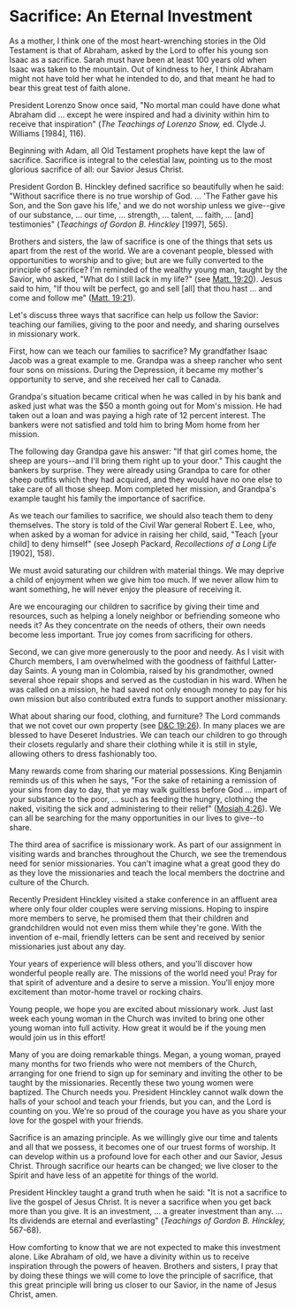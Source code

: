 # Sacrifice: An Eternal Investment

As a mother, I think one of the most heart-wrenching stories in the Old
Testament is that of Abraham, asked by the Lord to offer his young son Isaac
as a sacrifice. Sarah must have been at least 100 years old when Isaac was
taken to the mountain. Out of kindness to her, I think Abraham might not have
told her what he intended to do, and that meant he had to bear this great test
of faith alone.

President Lorenzo Snow once said, "No mortal man could have done what Abraham
did ... except he were inspired and had a divinity within him to receive that
inspiration" (_The Teachings of Lorenzo Snow,_ ed. Clyde J. Williams [1984],
116).

Beginning with Adam, all Old Testament prophets have kept the law of
sacrifice. Sacrifice is integral to the celestial law, pointing us to the most
glorious sacrifice of all: our Savior Jesus Christ.

President Gordon B. Hinckley defined sacrifice so beautifully when he said:
"Without sacrifice there is no true worship of God. ... 'The Father gave his
Son, and the Son gave his life,' and we do not worship unless we give--give of
our substance, ... our time, ... strength, ... talent, ... faith, ... [and] testimonies"
(_Teachings of Gordon B. Hinckley_ [1997], 565).

Brothers and sisters, the law of sacrifice is one of the things that sets us
apart from the rest of the world. We are a covenant people, blessed with
opportunities to worship and to give; but are we fully converted to the
principle of sacrifice? I'm reminded of the wealthy young man, taught by the
Savior, who asked, "What do I still lack in my life?" (see [Matt.
19:20](https://www.lds.org/scriptures/nt/matt/19.20?lang=eng#19)). Jesus said
to him, "If thou wilt be perfect, go and sell [all] that thou hast ... and come
and follow me" ([Matt.
19:21](https://www.lds.org/scriptures/nt/matt/19.21?lang=eng#20)).

Let's discuss three ways that sacrifice can help us follow the Savior:
teaching our families, giving to the poor and needy, and sharing ourselves in
missionary work.

First, how can we teach our families to sacrifice? My grandfather Isaac Jacob
was a great example to me. Grandpa was a sheep rancher who sent four sons on
missions. During the Depression, it became my mother's opportunity to serve,
and she received her call to Canada.

Grandpa's situation became critical when he was called in by his bank and
asked just what was the $50 a month going out for Mom's mission. He had taken
out a loan and was paying a high rate of 12 percent interest. The bankers were
not satisfied and told him to bring Mom home from her mission.

The following day Grandpa gave his answer: "If that girl comes home, the sheep
are yours--and I'll bring them right up to your door." This caught the bankers
by surprise. They were already using Grandpa to care for other sheep outfits
which they had acquired, and they would have no one else to take care of all
those sheep. Mom completed her mission, and Grandpa's example taught his
family the importance of sacrifice.

As we teach our families to sacrifice, we should also teach them to deny
themselves. The story is told of the Civil War general Robert E. Lee, who,
when asked by a woman for advice in raising her child, said, "Teach [your
child] to deny himself" (see Joseph Packard, _Recollections of a Long Life_
[1902], 158).

We must avoid saturating our children with material things. We may deprive a
child of enjoyment when we give him too much. If we never allow him to want
something, he will never enjoy the pleasure of receiving it.

Are we encouraging our children to sacrifice by giving their time and
resources, such as helping a lonely neighbor or befriending someone who needs
it? As they concentrate on the needs of others, their own needs become less
important. True joy comes from sacrificing for others.

Second, we can give more generously to the poor and needy. As I visit with
Church members, I am overwhelmed with the goodness of faithful Latter-day
Saints. A young man in Colombia, raised by his grandmother, owned several shoe
repair shops and served as the custodian in his ward. When he was called on a
mission, he had saved not only enough money to pay for his own mission but
also contributed extra funds to support another missionary.

What about sharing our food, clothing, and furniture? The Lord commands that
we not covet our own property (see [D&amp;C
19:26](https://www.lds.org/scriptures/dc-testament/dc/19.26?lang=eng#25)). In
many places we are blessed to have Deseret Industries. We can teach our
children to go through their closets regularly and share their clothing while
it is still in style, allowing others to dress fashionably too.

Many rewards come from sharing our material possessions. King Benjamin reminds
us of this when he says, "For the sake of retaining a remission of your sins
from day to day, that ye may walk guiltless before God ... impart of your
substance to the poor, ... such as feeding the hungry, clothing the naked,
visiting the sick and administering to their relief" ([Mosiah
4:26](https://www.lds.org/scriptures/bofm/mosiah/4.26?lang=eng#25)). We can
all be searching for the many opportunities in our lives to give--to share.

The third area of sacrifice is missionary work. As part of our assignment in
visiting wards and branches throughout the Church, we see the tremendous need
for senior missionaries. You can't imagine what a great good they do as they
love the missionaries and teach the local members the doctrine and culture of
the Church.

Recently President Hinckley visited a stake conference in an affluent area
where only four older couples were serving missions. Hoping to inspire more
members to serve, he promised them that their children and grandchildren would
not even miss them while they're gone. With the invention of e-mail, friendly
letters can be sent and received by senior missionaries just about any day.

Your years of experience will bless others, and you'll discover how wonderful
people really are. The missions of the world need you! Pray for that spirit of
adventure and a desire to serve a mission. You'll enjoy more excitement than
motor-home travel or rocking chairs.

Young people, we hope you are excited about missionary work. Just last week
each young woman in the Church was invited to bring one other young woman into
full activity. How great it would be if the young men would join us in this
effort!

Many of you are doing remarkable things. Megan, a young woman, prayed many
months for two friends who were not members of the Church, arranging for one
friend to sign up for seminary and inviting the other to be taught by the
missionaries. Recently these two young women were baptized. The Church needs
you. President Hinckley cannot walk down the halls of your school and teach
your friends, but you can, and the Lord is counting on you. We're so proud of
the courage you have as you share your love for the gospel with your friends.

Sacrifice is an amazing principle. As we willingly give our time and talents
and all that we possess, it becomes one of our truest forms of worship. It can
develop within us a profound love for each other and our Savior, Jesus Christ.
Through sacrifice our hearts can be changed; we live closer to the Spirit and
have less of an appetite for things of the world.

President Hinckley taught a grand truth when he said: "It is not a sacrifice
to live the gospel of Jesus Christ. It is never a sacrifice when you get back
more than you give. It is an investment, ... a greater investment than any. ...
Its dividends are eternal and everlasting" (_Teachings of Gordon B. Hinckley,_
567-68).

How comforting to know that we are not expected to make this investment alone.
Like Abraham of old, we have a divinity within us to receive inspiration
through the powers of heaven. Brothers and sisters, I pray that by doing these
things we will come to love the principle of sacrifice, that this great
principle will bring us closer to our Savior, in the name of Jesus Christ,
amen.

